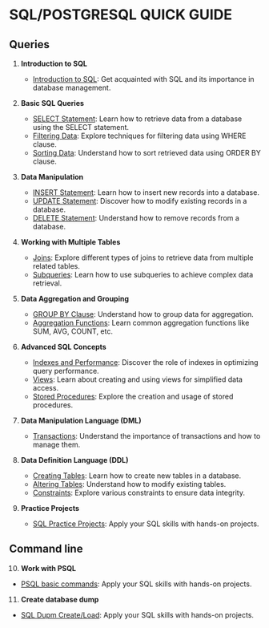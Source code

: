# SQL/POSTGRESQL QUICK GUIDE

## Queries

1. **Introduction to SQL**
   - [Introduction to SQL](intro_to_sql.md): Get acquainted with SQL and its importance in database management.

2. **Basic SQL Queries**
   - [SELECT Statement](basic_select.md): Learn how to retrieve data from a database using the SELECT statement.
   - [Filtering Data](filtering_data.md): Explore techniques for filtering data using WHERE clause.
   - [Sorting Data](sorting_data.md): Understand how to sort retrieved data using ORDER BY clause.

3. **Data Manipulation**
   - [INSERT Statement](insert_statement.md): Learn how to insert new records into a database.
   - [UPDATE Statement](update_statement.md): Discover how to modify existing records in a database.
   - [DELETE Statement](delete_statement.md): Understand how to remove records from a database.

4. **Working with Multiple Tables**
   - [Joins](joins.md): Explore different types of joins to retrieve data from multiple related tables.
   - [Subqueries](subqueries.md): Learn how to use subqueries to achieve complex data retrieval.

5. **Data Aggregation and Grouping**
   - [GROUP BY Clause](group_by.md): Understand how to group data for aggregation.
   - [Aggregation Functions](aggregation_functions.md): Learn common aggregation functions like SUM, AVG, COUNT, etc.

6. **Advanced SQL Concepts**
   - [Indexes and Performance](indexes_and_performance.md): Discover the role of indexes in optimizing query performance.
   - [Views](views.md): Learn about creating and using views for simplified data access.
   - [Stored Procedures](stored_procedures.md): Explore the creation and usage of stored procedures.

7. **Data Manipulation Language (DML)**
   - [Transactions](transactions.md): Understand the importance of transactions and how to manage them.

8. **Data Definition Language (DDL)**
   - [Creating Tables](creating_tables.md): Learn how to create new tables in a database.
   - [Altering Tables](altering_tables.md): Understand how to modify existing tables.
   - [Constraints](constraints.md): Explore various constraints to ensure data integrity.

9. **Practice Projects**
   - [SQL Practice Projects](practice_projects.md): Apply your SQL skills with hands-on projects.

## Command line

10. **Work with PSQL**
   - [PSQL basic commands](psql.md): Apply your SQL skills with hands-on projects.

11. **Create database dump**
   - [SQL Dupm Create/Load](dump.md): Apply your SQL skills with hands-on projects.
